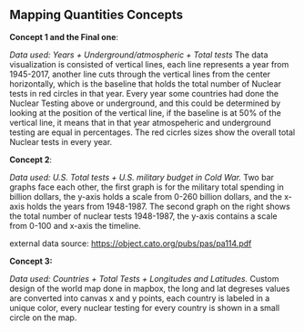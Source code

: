 ## Mapping Quantities Concepts

**Concept 1 and the Final one**:

*Data used: Years + Underground/atmospheric + Total tests*
The data visualization is consisted of vertical lines, each line represents a year from 1945-2017, another line cuts through the vertical lines from the center horizontally, which is the baseline that holds the total number of Nuclear tests in red circles in that year.
Every year some countries had done the Nuclear Testing above or underground, and this could be determined by looking at the position of the vertical line, if the baseline is at 50% of the vertical line, it means that in that year atmospeheric and underground testing are equal in percentages.
The red cicrles sizes show the overall total Nuclear tests in every year.

**Concept 2**:

*Data used: U.S. Total tests + U.S. military budget in Cold War.*
Two bar graphs face each other, the first graph is for the military total spending in billion dollars, the y-axis holds a scale from 0-260 billion dollars, and the x-axis holds the years from 1948-1987. The second graph on the right shows the total number of nuclear tests 1948-1987, the y-axis contains a scale from 0-100 and x-axis the timeline.

external data source:
https://object.cato.org/pubs/pas/pa114.pdf

**Concept 3:**

*Data used: Countries + Total Tests + Longitudes and Latitudes.*
Custom design of the world map done in mapbox, the long and lat degreses values are converted into canvas x and y points, each country is labeled in a unique color, every nuclear testing for every country is shown in a small circle on the map.

